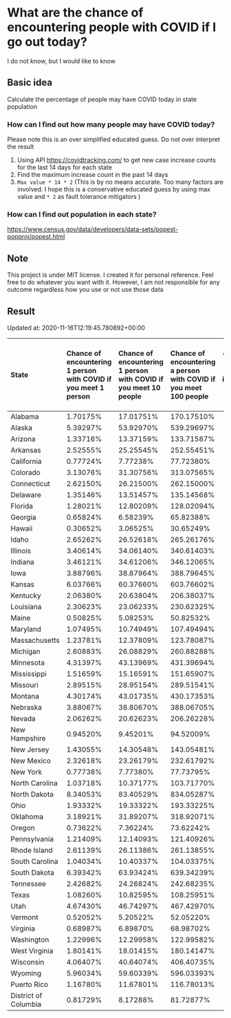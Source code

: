 # What are the chance of encountering people with COVID if I go out today?
I do not know, but I would like to know

## Basic idea
Calculate the percentage of people may have COVID today in state population

### How can I find out how many people may have COVID today?
Please note this is an over simplified educated guess. Do not over interpret the result 
1. Using API https://covidtracking.com/ to get new case increase counts for the last 14 days for each state
2. Find the maximum increase count in the past 14 days
3. `Max value * 14 * 2` (This is by no means accurate. Too many factors are involved. I hope this is a conservative educated guess by using max value and `* 2` as fault tolerance mitigators ) 

### How can I find out population in each state?
https://www.census.gov/data/developers/data-sets/popest-popproj/popest.html

## Note
This project is under MIT license. I created it for personal reference. Feel free to do whatever you want with it. However, I am not responsible for any outcome regardless how you use or not use those data 

## Result

 Updated at: 2020-11-16T12:19:45.780892+00:00

| State                | Chance of encountering 1 person with COVID if you meet 1 person   | Chance of encountering 1 person with COVID if you meet 10 people   | Chance of encountering a person with COVID if you meet 100 people   |   Max count of new case increase in the past 14 days |   Estimated people count with COVID |
|:---------------------|:------------------------------------------------------------------|:-------------------------------------------------------------------|:--------------------------------------------------------------------|-----------------------------------------------------:|------------------------------------:|
| Alabama              | 1.70175%                                                          | 17.01751%                                                          | 170.17510%                                                          |                                                 2980 |                               83440 |
| Alaska               | 5.39297%                                                          | 53.92970%                                                          | 539.29697%                                                          |                                                 1409 |                               39452 |
| Arizona              | 1.33716%                                                          | 13.37159%                                                          | 133.71587%                                                          |                                                 3476 |                               97328 |
| Arkansas             | 2.52555%                                                          | 25.25545%                                                          | 252.55451%                                                          |                                                 2722 |                               76216 |
| California           | 0.77724%                                                          | 7.77238%                                                           | 77.72380%                                                           |                                                10968 |                              307104 |
| Colorado             | 3.13076%                                                          | 31.30756%                                                          | 313.07565%                                                          |                                                 6439 |                              180292 |
| Connecticut          | 2.62150%                                                          | 26.21500%                                                          | 262.15000%                                                          |                                                 3338 |                               93464 |
| Delaware             | 1.35146%                                                          | 13.51457%                                                          | 135.14568%                                                          |                                                  470 |                               13160 |
| Florida              | 1.28021%                                                          | 12.80209%                                                          | 128.02094%                                                          |                                                 9820 |                              274960 |
| Georgia              | 0.65824%                                                          | 6.58239%                                                           | 65.82388%                                                           |                                                 2496 |                               69888 |
| Hawaii               | 0.30652%                                                          | 3.06525%                                                           | 30.65249%                                                           |                                                  155 |                                4340 |
| Idaho                | 2.65262%                                                          | 26.52618%                                                          | 265.26176%                                                          |                                                 1693 |                               47404 |
| Illinois             | 3.40614%                                                          | 34.06140%                                                          | 340.61403%                                                          |                                                15415 |                              431620 |
| Indiana              | 3.46121%                                                          | 34.61206%                                                          | 346.12065%                                                          |                                                 8322 |                              233016 |
| Iowa                 | 3.88796%                                                          | 38.87964%                                                          | 388.79645%                                                          |                                                 4381 |                              122668 |
| Kansas               | 6.03766%                                                          | 60.37660%                                                          | 603.76602%                                                          |                                                 6282 |                              175896 |
| Kentucky             | 2.06380%                                                          | 20.63804%                                                          | 206.38037%                                                          |                                                 3293 |                               92204 |
| Louisiana            | 2.30623%                                                          | 23.06233%                                                          | 230.62325%                                                          |                                                 3829 |                              107212 |
| Maine                | 0.50825%                                                          | 5.08253%                                                           | 50.82532%                                                           |                                                  244 |                                6832 |
| Maryland             | 1.07495%                                                          | 10.74949%                                                          | 107.49494%                                                          |                                                 2321 |                               64988 |
| Massachusetts        | 1.23781%                                                          | 12.37809%                                                          | 123.78087%                                                          |                                                 3047 |                               85316 |
| Michigan             | 2.60883%                                                          | 26.08829%                                                          | 260.88288%                                                          |                                                 9305 |                              260540 |
| Minnesota            | 4.31397%                                                          | 43.13969%                                                          | 431.39694%                                                          |                                                 8689 |                              243292 |
| Mississippi          | 1.51659%                                                          | 15.16591%                                                          | 151.65907%                                                          |                                                 1612 |                               45136 |
| Missouri             | 2.89515%                                                          | 28.95154%                                                          | 289.51541%                                                          |                                                 6346 |                              177688 |
| Montana              | 4.30174%                                                          | 43.01735%                                                          | 430.17353%                                                          |                                                 1642 |                               45976 |
| Nebraska             | 3.88067%                                                          | 38.80670%                                                          | 388.06705%                                                          |                                                 2681 |                               75068 |
| Nevada               | 2.06262%                                                          | 20.62623%                                                          | 206.26228%                                                          |                                                 2269 |                               63532 |
| New Hampshire        | 0.94520%                                                          | 9.45201%                                                           | 94.52009%                                                           |                                                  459 |                               12852 |
| New Jersey           | 1.43055%                                                          | 14.30548%                                                          | 143.05481%                                                          |                                                 4538 |                              127064 |
| New Mexico           | 2.32618%                                                          | 23.26179%                                                          | 232.61792%                                                          |                                                 1742 |                               48776 |
| New York             | 0.77738%                                                          | 7.77380%                                                           | 77.73795%                                                           |                                                 5401 |                              151228 |
| North Carolina       | 1.03718%                                                          | 10.37177%                                                          | 103.71770%                                                          |                                                 3885 |                              108780 |
| North Dakota         | 8.34053%                                                          | 83.40529%                                                          | 834.05287%                                                          |                                                 2270 |                               63560 |
| Ohio                 | 1.93332%                                                          | 19.33322%                                                          | 193.33225%                                                          |                                                 8071 |                              225988 |
| Oklahoma             | 3.18921%                                                          | 31.89207%                                                          | 318.92071%                                                          |                                                 4507 |                              126196 |
| Oregon               | 0.73622%                                                          | 7.36224%                                                           | 73.62242%                                                           |                                                 1109 |                               31052 |
| Pennsylvania         | 1.21409%                                                          | 12.14093%                                                          | 121.40926%                                                          |                                                 5551 |                              155428 |
| Rhode Island         | 2.61139%                                                          | 26.11386%                                                          | 261.13855%                                                          |                                                  988 |                               27664 |
| South Carolina       | 1.04034%                                                          | 10.40337%                                                          | 104.03375%                                                          |                                                 1913 |                               53564 |
| South Dakota         | 6.39342%                                                          | 63.93424%                                                          | 639.34239%                                                          |                                                 2020 |                               56560 |
| Tennessee            | 2.42682%                                                          | 24.26824%                                                          | 242.68235%                                                          |                                                 5919 |                              165732 |
| Texas                | 1.08260%                                                          | 10.82595%                                                          | 108.25951%                                                          |                                                11211 |                              313908 |
| Utah                 | 4.67430%                                                          | 46.74297%                                                          | 467.42970%                                                          |                                                 5352 |                              149856 |
| Vermont              | 0.52052%                                                          | 5.20522%                                                           | 52.05220%                                                           |                                                  116 |                                3248 |
| Virginia             | 0.68987%                                                          | 6.89870%                                                           | 68.98702%                                                           |                                                 2103 |                               58884 |
| Washington           | 1.22996%                                                          | 12.29958%                                                          | 122.99582%                                                          |                                                 3345 |                               93660 |
| West Virginia        | 1.80141%                                                          | 18.01415%                                                          | 180.14147%                                                          |                                                 1153 |                               32284 |
| Wisconsin            | 4.06407%                                                          | 40.64074%                                                          | 406.40735%                                                          |                                                 8451 |                              236628 |
| Wyoming              | 5.96034%                                                          | 59.60339%                                                          | 596.03393%                                                          |                                                 1232 |                               34496 |
| Puerto Rico          | 1.16780%                                                          | 11.67801%                                                          | 116.78013%                                                          |                                                 1332 |                               37296 |
| District of Columbia | 0.81729%                                                          | 8.17288%                                                           | 81.72877%                                                           |                                                  206 |                                5768 |